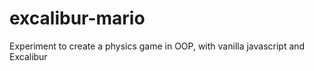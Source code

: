 # excalibur-mario
Experiment to create a physics game in OOP, with vanilla javascript and Excalibur
